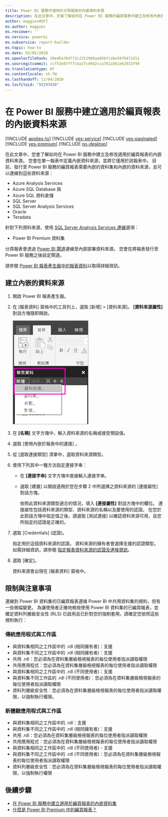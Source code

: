 ```yaml
---
title: Power BI 服務中適用於分頁報表的內嵌資料來源
description: 在此文章中，您會了解如何在 Power BI 服務的編頁報表中建立及修改內嵌資料來源。
author: maggiesMSFT
ms.author: maggies
ms.reviewer: ''
ms.service: powerbi
ms.subservice: report-builder
ms.topic: how-to
ms.date: 03/02/2020
ms.openlocfilehash: 29ed0a764773c2252989aa05bfcabe5976472d11
ms.sourcegitcommit: ccf53e87ff7cba1fcd9d2cca761a561e62933f90
ms.translationtype: HT
ms.contentlocale: zh-TW
ms.lasthandoff: 11/04/2020
ms.locfileid: "93297830"
---
```

# <a name="create-an-embedded-data-source-for-paginated-reports-in-the-power-bi-service"></a>在 Power BI 服務中建立適用於編頁報表的內嵌資料來源

[!INCLUDE [applies-to](../includes/applies-to.md)] [!INCLUDE [yes-service](../includes/yes-service.md)] [!INCLUDE [yes-paginated](../includes/yes-paginated.md)] [!INCLUDE [yes-premium](../includes/yes-premium.md)] [!INCLUDE [no-desktop](../includes/no-desktop.md)] 

在此文章中，您會了解如何在 Power BI 服務中建立及修改適用於編頁報表的內嵌資料來源。 您會在單一報表中定義內嵌資料來源，並將它僅用於該報表中。 目前，發行至 Power BI 服務的編頁報表需要內嵌的資料集和內嵌的資料來源，且可以連線到這些資料來源：

- Azure Analysis Services
- Azure SQL Database 與 
- Azure SQL 資料倉儲
- SQL Server
- SQL Server Analysis Services
- Oracle 
- Teradata 

針對下列資料來源，使用 [SQL Server Analysis Services 連線](../admin/service-premium-connect-tools.md)選項：

- Power BI Premium 資料集

分頁報表會透過 [Power BI 閘道](../connect-data/service-gateway-onprem.md)連線至內部部署資料來源。 您會在將報表發行至 Power BI 服務之後設定閘道。

請參閱 [Power BI 報表產生器中的報表資料](report-builder-data.md)以取得詳細資訊。

## <a name="create-an-embedded-data-source"></a>建立內嵌的資料來源
  
1. 開啟 Power BI 報表產生器。

1. 在 [報表資料] 窗格中的工具列上，選取 [新增] > [資料來源]。 **[資料來源屬性]** 對話方塊隨即開啟。

   ![[新增資料來源]](media/paginated-reports-embedded-data-source/power-bi-paginated-new-data-source.png)
  
1. 在 **[名稱]** 文字方塊中，輸入資料來源的名稱或接受預設值。  
  
1. 選取 [使用內嵌於報表中的連接] 。  
  
1. 從 [選取連接類型] 清單中，選取資料來源類型。 

1. 使用下列其中一種方法指定連接字串：  
  
   - 在 **[連接字串]** 文字方塊中直接輸入連接字串。 
  
   - 選取 [建置] 以開啟適用於您在步驟 2 中所選擇之資料來源的 [連接屬性] 對話方塊。  
  
     依照此資料來源類型適合的情況，填入 **[連接屬性]** 對話方塊中的欄位。 連接屬性包括資料來源的類型、資料來源的名稱以及要使用的認證。 在您於此對話方塊中指定值之後，請選取 [測試連接] 以確認資料來源可用，且您所指定的認證是正確的。  
  
1. 選取 [Credentials] \(認證\)。  
  
   指定用於這個資料來源的認證。 資料來源的擁有者會選擇支援的認證類型。 如需詳細資訊，請參閱 [指定報表資料來源的認證及連接資訊](/sql/reporting-services/report-data/specify-credential-and-connection-information-for-report-data-sources)。
  
1. 選取 [確定]。  
  
   資料來源會出現在 [報表資料] 窗格中。

## <a name="limitations-and-considerations"></a>限制與注意事項

連線到 Power BI 資料集的已編頁報表遵循 Power BI 中共用資料集的規則，但有一些微幅變更。  為讓使用者正確地檢視使用 Power BI 資料集的已編頁報表，並確定資料列層級安全性 (RLS) 已啟用且已針對您的強制套用，請確定您依照這些規則執行：

### <a name="classic-apps-and-workspaces"></a>傳統應用程式與工作區

- 與資料集相同之工作區中的 .rdl (相同擁有者)：支援
- 與資料集不同之工作區中的 .rdl (相同擁有者)：支援
- 共用 .rdl：您必須為在資料集層級檢視報表的每位使用者指派讀取權限
- 共用應用程式：您必須為在資料集層級檢視報表的每位使用者指派讀取權限
- 與資料集相同之工作區中的 .rdl (不同使用者)：支援
- 與資料集不同工作區的 .rdl (不同使用者)：您必須為在資料集層級檢視報表的每位使用者指派讀取權限
- 資料列層級安全性：您必須為在資料集層級檢視報表的每位使用者指派讀取權限，以強制執行權限。

### <a name="new-experience-apps-and-workspaces"></a>新體驗應用程式與工作區

- 與資料集相同之工作區中的 .rdl：支援
- 與資料集不同之工作區中的 .rdl (相同擁有者)：支援
- 共用 .rdl：您必須為在資料集層級檢視報表的每位使用者指派讀取權限
- 共用應用程式：您必須為在資料集層級檢視報表的每位使用者指派讀取權限
- 與資料集相同之工作區中的 .rdl (不同使用者) - 支援
- 與資料集不同之工作區中的 .rdl (不同使用者)：您必須為在資料集層級檢視報表的每位使用者指派讀取權限
- 資料列層級安全性：您必須為在資料集層級檢視報表的每位使用者指派讀取權限，以強制執行權限

## <a name="next-steps"></a>後續步驟

- [在 Power BI 服務中建立適用於編頁報表的內嵌資料集](paginated-reports-create-embedded-dataset.md)
- [什麼是 Power BI Premium 中的編頁報表？](paginated-reports-report-builder-power-bi.md)